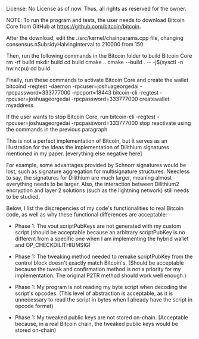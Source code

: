 License: No License as of now. Thus, all rights as reserved for the owner.

NOTE: To run the program and tests, the user needs to download Bitcoin Core from GitHub at https://github.com/bitcoin/bitcoin.

After the download, edit the ./src/kernel/chainparams.cpp file, changing consensus.nSubsidyHalvingInterval to 210000 from 150.

Then, run the following commands in the Bitcoin folder to build Bitcoin Core
rm -rf build
mkdir build
cd build
cmake ..
cmake --build . -- -j$(sysctl -n hw.ncpu)
cd build

Finally, run these commands to activate Bitcoin Core and create the wallet
bitcoind -regtest -daemon -rpcuser=joshuageorgedai -rpcpassword=333777000 -rpcport=18443
bitcoin-cli -regtest -rpcuser=joshuageorgedai -rpcpassword=333777000 createwallet myaddress

If the user wants to stop Bitcoin Core, run
bitcoin-cli -regtest -rpcuser=joshuageorgedai -rpcpassword=333777000 stop
reactivate using the commands in the previous paragraph

This is not a perfect implementation of Bitcoin, but it serves as an illustration for the ideas the implementation of Dilithium signatures mentioned in my paper.
[everything else negative here]

For example, some advantages provided by Schnorr signatures would be lost, such as signature aggregation for multisignature structures. Needless to say, the signatures for Dilithium are much larger, meaning almost everything needs to be larger. Also, the interaction between Dilithium2 encryption and layer 2 solutions (such as the lightning network) still needs to be studied.

Below, I list the discrepencies of my code's functionalities to real Bitcoin code, as well as why these functional differences are acceptable:
- Phase 1: The vout scriptPubKeys are not generated with my custom script (should be acceptable because an arbitrary scriptPubKey is no different from a specific one when I am implementing the hybrid wallet and OP_CHECKDILITHIUMSIG)

- Phase 1: The tweaking method needed to remake scriptPubKey from the control block doesn't exactly match Bitcoin's. (Should be acceptable because the tweak and confirmation method is not a priority for my implementation. The original P2TR method should work well enough.)

- Phase 1: My program is not reading my byte script when decoding the script's opcodes. (This level of abstraction is acceptable, as it is unnecessary to read the script in bytes when I already have the script in opcode format)

- Phase 1: My tweaked public keys are not stored on-chain. (Acceptable because, in a real Bitcoin chain, the tweaked public keys would be stored on-chain)

